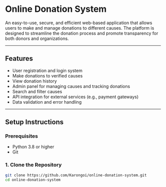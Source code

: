 #  Online Donation System

An easy-to-use, secure, and efficient web-based application that allows users to make and manage donations to different causes. The platform is designed to streamline the donation process and promote transparency for both donors and organizations.

---

##  Features

-  User registration and login system
-  Make donations to verified causes
-  View donation history
-  Admin panel for managing causes and tracking donations
-  Search and filter causes
-  API integration for external services (e.g., payment gateways)
-  Data validation and error handling

---

##  Setup Instructions

### Prerequisites

- Python 3.8 or higher
- Git

### 1. Clone the Repository

```bash
git clone https://github.com/Karongoi/online-donation-system.git
cd online-donation-system


